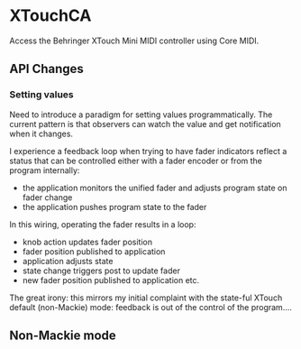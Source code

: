 # XTouchCA

Access the Behringer XTouch Mini MIDI controller using Core MIDI.


## API Changes

### Setting values

Need to introduce a paradigm for setting values programmatically. The current
pattern is that observers can watch the value and get notification when it changes.

I experience a feedback loop when trying to have fader indicators reflect a status
that can be controlled either with a fader encoder or from the program internally:

- the application monitors the unified fader and adjusts program state on fader change
- the application pushes program state to the fader

In this wiring, operating the fader results in a loop:
- knob action updates fader position
- fader position published to application
- application adjusts state
- state change triggers post to update fader
- new fader position published to application
etc.

The great irony: this mirrors my initial complaint with the state-ful XTouch default
(non-Mackie) mode: feedback is out of the control of the program....


## Non-Mackie mode

